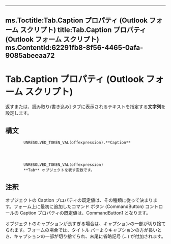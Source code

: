 

---
ms.Toctitle:Tab.Caption プロパティ (Outlook フォーム スクリプト)
title:Tab.Caption プロパティ (Outlook フォーム スクリプト)
ms.ContentId:62291fb8-8f56-4465-0afa-9085abeeaa72
---
# Tab.Caption プロパティ (Outlook フォーム スクリプト)




返すまたは、読み取り/書き込み] タブに表示されるテキストを指定する**文字列**を設定します。

## 構文

            UNRESOLVED_TOKEN_VAL(offexpression).**Caption**




            UNRESOLVED_TOKEN_VAL(offexpression)
            **Tab** オブジェクトを表す変数です。



## 注釈
オブジェクトの Caption プロパティの既定値は、その種類に従って決まります。フォーム上に最初に追加したコマンド ボタン (CommandButton) コントロールの Caption プロパティの既定値は、CommandButton1 となります。



オブジェクトのキャプションが長すぎる場合は、キャプションの一部が切り捨てられます。フォームの場合では、タイトル バーよりキャプションの方が長いとき、キャプションの一部が切り捨てられ、末尾に省略記号 (...) が付加されます。




